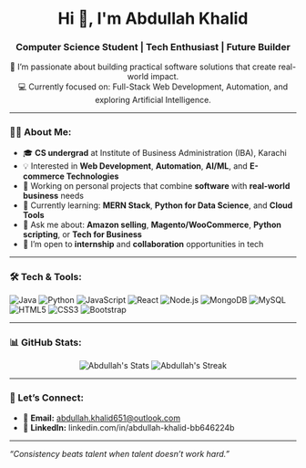 <h1 align="center">Hi 👋, I'm Abdullah Khalid</h1>
<h3 align="center">Computer Science Student | Tech Enthusiast | Future Builder</h3>

<p align="center">
  🚀 I’m passionate about building practical software solutions that create real-world impact.<br>
  💻 Currently focused on: Full-Stack Web Development, Automation, and exploring Artificial Intelligence.<br>
</p>

---

### 🧑‍💻 About Me:

- 🎓 **CS undergrad** at Institute of Business Administration (IBA), Karachi
- 💡 Interested in **Web Development**, **Automation**, **AI/ML**, and **E-commerce Technologies**
- 🔭 Working on personal projects that combine **software** with **real-world business** needs
- 🌱 Currently learning: **MERN Stack**, **Python for Data Science**, and **Cloud Tools**
- 💬 Ask me about: **Amazon selling**, **Magento/WooCommerce**, **Python scripting**, or **Tech for Business**
- 🤝 I’m open to **internship** and **collaboration** opportunities in tech

---

### 🛠️ Tech & Tools:

![Java](https://img.shields.io/badge/Java-ED8B00?style=for-the-badge&logo=java&logoColor=white)
![Python](https://img.shields.io/badge/Python-3776AB?style=for-the-badge&logo=python&logoColor=white)
![JavaScript](https://img.shields.io/badge/JavaScript-F7DF1E?style=for-the-badge&logo=javascript&logoColor=black)
![React](https://img.shields.io/badge/React-20232a?style=for-the-badge&logo=react&logoColor=61DAFB)
![Node.js](https://img.shields.io/badge/Node.js-339933?style=for-the-badge&logo=nodedotjs&logoColor=white)
![MongoDB](https://img.shields.io/badge/MongoDB-4EA94B?style=for-the-badge&logo=mongodb&logoColor=white)
![MySQL](https://img.shields.io/badge/MySQL-4479A1?style=for-the-badge&logo=mysql&logoColor=white)
![HTML5](https://img.shields.io/badge/HTML5-E34F26?style=for-the-badge&logo=html5&logoColor=white)
![CSS3](https://img.shields.io/badge/CSS3-1572B6?style=for-the-badge&logo=css3&logoColor=white)
![Bootstrap](https://img.shields.io/badge/Bootstrap-563D7C?style=for-the-badge&logo=bootstrap&logoColor=white)

---

### 📊 GitHub Stats:

<p align="center">
  <img src="https://github-readme-stats.vercel.app/api?username=AbdullahKhalid&show_icons=true&theme=radical" alt="Abdullah's Stats" />
  <img src="https://github-readme-streak-stats.herokuapp.com/?user=AbdullahKhalid&theme=radical" alt="Abdullah's Streak" />
</p>

---

### 🔗 Let’s Connect:
- 📧 **Email:** abdullah.khalid651@outlook.com
- 💼 **LinkedIn:** linkedin.com/in/abdullah-khalid-bb646224b

---

_“Consistency beats talent when talent doesn’t work hard.”_

